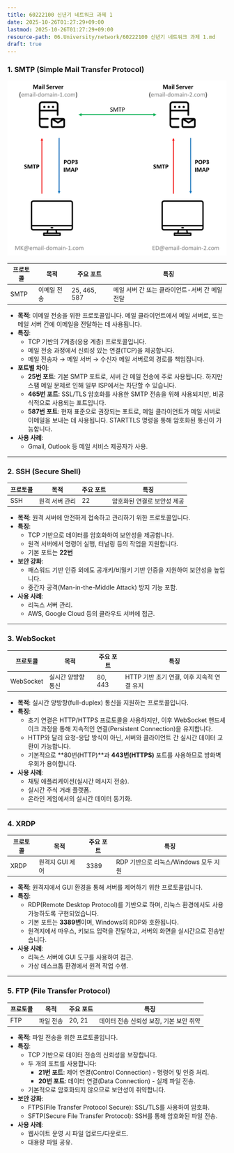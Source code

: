 ```yaml
---
title: 60222100 신년기 네트워크 과제 1
date: 2025-10-26T01:27:29+09:00
lastmod: 2025-10-26T01:27:29+09:00
resource-path: 06.University/network/60222100 신년기 네트워크 과제 1.md
draft: true
---
```

### **1. SMTP (Simple Mail Transfer Protocol)**
![](../../08.media/20250318164056.png)

| 프로토콜      | 목적         | 주요 포트        | 특징                          |
| --------- | ---------- | ------------ | --------------------------- |
| SMTP      | 이메일 전송     | 25, 465, 587 | 메일 서버 간 또는 클라이언트-서버 간 메일 전달 |


- **목적**: 이메일 전송을 위한 프로토콜입니다. 메일 클라이언트에서 메일 서버로, 또는 메일 서버 간에 이메일을 전달하는 데 사용됩니다.
- **특징**:
  - TCP 기반의 7계층(응용 계층) 프로토콜입니다.
  - 메일 전송 과정에서 신뢰성 있는 연결(TCP)을 제공합니다.
  - 메일 전송자 → 메일 서버 → 수신자 메일 서버로의 경로를 책임집니다.
- **포트별 차이**:
  - **25번 포트**: 기본 SMTP 포트로, 서버 간 메일 전송에 주로 사용됩니다. 하지만 스팸 메일 문제로 인해 일부 ISP에서는 차단할 수 있습니다.
  - **465번 포트**: SSL/TLS 암호화를 사용한 SMTP 전송을 위해 사용되지만, 비공식적으로 사용되는 포트입니다.
  - **587번 포트**: 현재 표준으로 권장되는 포트로, 메일 클라이언트가 메일 서버로 이메일을 보내는 데 사용됩니다. STARTTLS 명령을 통해 암호화된 통신이 가능합니다.
- **사용 사례**:
  - Gmail, Outlook 등 메일 서비스 제공자가 사용.

---

### **2. SSH (Secure Shell)**

| 프로토콜      | 목적         | 주요 포트   | 특징                          |
| --------- | ---------- | ------- | --------------------------- |
| SSH       | 원격 서버 관리   | 22      | 암호화된 연결로 보안성 제공             |


- **목적**: 원격 서버에 안전하게 접속하고 관리하기 위한 프로토콜입니다.
- **특징**:
  - TCP 기반으로 데이터를 암호화하여 보안성을 제공합니다.
  - 원격 서버에서 명령어 실행, 터널링 등의 작업을 지원합니다.
  - 기본 포트는 **22번**
- **보안 강화**:
  - 패스워드 기반 인증 외에도 공개키/비밀키 기반 인증을 지원하여 보안성을 높입니다.
  - 중간자 공격(Man-in-the-Middle Attack) 방지 기능 포함.
- **사용 사례**:
  - 리눅스 서버 관리.
  - AWS, Google Cloud 등의 클라우드 서버에 접근.

---

### **3. WebSocket**

| 프로토콜      | 목적         | 주요 포트   | 특징                          |
| --------- | ---------- | ------- | --------------------------- |
| WebSocket | 실시간 양방향 통신 | 80, 443 | HTTP 기반 초기 연결, 이후 지속적 연결 유지 |

- **목적**: 실시간 양방향(full-duplex) 통신을 지원하는 프로토콜입니다.
- **특징**:
  - 초기 연결은 HTTP/HTTPS 프로토콜을 사용하지만, 이후 WebSocket 핸드셰이크 과정을 통해 지속적인 연결(Persistent Connection)을 유지합니다.
  - HTTP와 달리 요청-응답 방식이 아닌, 서버와 클라이언트 간 실시간 데이터 교환이 가능합니다.
  - 기본적으로 **80번(HTTP)**과 **443번(HTTPS)** 포트를 사용하므로 방화벽 우회가 용이합니다.
- **사용 사례**:
  - 채팅 애플리케이션(실시간 메시지 전송).
  - 실시간 주식 거래 플랫폼.
  - 온라인 게임에서의 실시간 데이터 동기화.

---

### **4. XRDP**
| 프로토콜 | 목적         | 주요 포트  | 특징                         |
| ---- | ---------- | ------ | -------------------------- |
| XRDP | 원격지 GUI 제어 | 3389   | RDP 기반으로 리눅스/Windows 모두 지원 |


- **목적**: 원격지에서 GUI 환경을 통해 서버를 제어하기 위한 프로토콜입니다.
- **특징**:
  - RDP(Remote Desktop Protocol)를 기반으로 하며, 리눅스 환경에서도 사용 가능하도록 구현되었습니다.
  - 기본 포트는 **3389번**이며, Windows의 RDP와 호환됩니다.
  - 원격지에서 마우스, 키보드 입력을 전달하고, 서버의 화면을 실시간으로 전송받습니다.
- **사용 사례**:
  - 리눅스 서버에 GUI 도구를 사용하여 접근.
  - 가상 데스크톱 환경에서 원격 작업 수행.

---

### **5. FTP (File Transfer Protocol)**

| 프로토콜      | 목적         | 주요 포트        | 특징                          |
| --------- | ---------- | ------------ | --------------------------- |
| FTP       | 파일 전송      | 20, 21       | 데이터 전송 신뢰성 보장, 기본 보안 취약     |
- **목적**: 파일 전송을 위한 프로토콜입니다.
- **특징**:
  - TCP 기반으로 데이터 전송의 신뢰성을 보장합니다.
  - 두 개의 포트를 사용합니다:
    - **21번 포트**: 제어 연결(Control Connection) - 명령어 및 인증 처리.
    - **20번 포트**: 데이터 연결(Data Connection) - 실제 파일 전송.
  - 기본적으로 암호화되지 않으므로 보안성이 취약합니다.
- **보안 강화**:
  - FTPS(File Transfer Protocol Secure): SSL/TLS를 사용하여 암호화.
  - SFTP(Secure File Transfer Protocol): SSH를 통해 암호화된 파일 전송.
- **사용 사례**:
  - 웹사이트 운영 시 파일 업로드/다운로드.
  - 대용량 파일 공유.